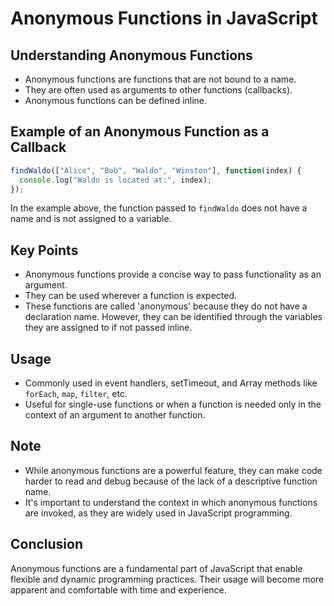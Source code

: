 # Anonymous Functions in JavaScript

## Understanding Anonymous Functions

- Anonymous functions are functions that are not bound to a name.
- They are often used as arguments to other functions (callbacks).
- Anonymous functions can be defined inline.

## Example of an Anonymous Function as a Callback

```javascript
findWaldo(["Alice", "Bob", "Waldo", "Winston"], function(index) {
  console.log("Waldo is located at:", index);
});
```

In the example above, the function passed to `findWaldo` does not have a name and is not assigned to a variable.

## Key Points

- Anonymous functions provide a concise way to pass functionality as an argument.
- They can be used wherever a function is expected.
- These functions are called 'anonymous' because they do not have a declaration name. However, they can be identified through the variables they are assigned to if not passed inline.

## Usage

- Commonly used in event handlers, setTimeout, and Array methods like `forEach`, `map`, `filter`, etc.
- Useful for single-use functions or when a function is needed only in the context of an argument to another function.

## Note

- While anonymous functions are a powerful feature, they can make code harder to read and debug because of the lack of a descriptive function name.
- It's important to understand the context in which anonymous functions are invoked, as they are widely used in JavaScript programming.

## Conclusion

Anonymous functions are a fundamental part of JavaScript that enable flexible and dynamic programming practices. Their usage will become more apparent and comfortable with time and experience.